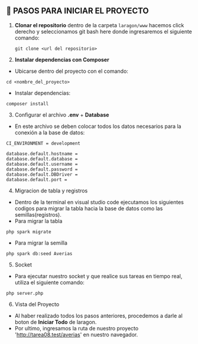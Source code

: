 ## 🚀 PASOS PARA INICIAR EL PROYECTO

1. **Clonar el repositorio** dentro de la carpeta `laragon/www` hacemos click derecho y seleccionamos git bash here donde ingresaremos el siguiente comando:  
   ```
   git clone <url del repositorio>
   ```
2. **Instalar dependencias con Composer**

- Ubicarse dentro del proyecto con el comando:

```
cd <nombre_del_proyecto>
```
- Instalar dependencias:

```
composer install
```
3. Configurar el archivo **.env** + **Database**
- En este archivo se deben colocar todos los datos necesarios para la conexión a la base de datos:
```
CI_ENVIRONMENT = development

database.default.hostname =
database.default.database =
database.default.username =
database.default.password =
database.default.DBDriver =
database.default.port =

```

4. Migracion de tabla y registros
- Dentro de la terminal en visual studio code ejecutamos los siguientes codigos para migrar la tabla hacia la base de datos como las semillas(registros).
- Para migrar la tabla

```
php spark migrate

```
- Para migrar la semilla
```
php spark db:seed Averias

```
5. Socket
- Para ejecutar nuestro socket y que realice sus tareas en tiempo real, utiliza el siguiente comando:
```
php server.php
```
6. Vista del Proyecto
- Al haber realizado todos los pasos anteriores, procedemos a darle al boton de **Iniciar Todo** de laragon.
- Por ultimo, ingresamos la ruta de nuestro proyecto 'http://tarea08.test/averias' en nuestro navegador.